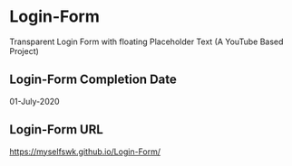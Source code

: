 # Login-Form
Transparent Login Form with floating Placeholder Text (A YouTube Based Project)

## Login-Form Completion Date
01-July-2020

## Login-Form URL
https://myselfswk.github.io/Login-Form/
